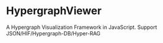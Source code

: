 # HypergraphViewer
A Hypergraph Visualization Framework in JavaScript. Support JSON/HIF/Hypergraph-DB/Hyper-RAG

